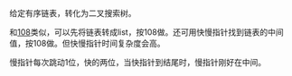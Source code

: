 给定有序链表，转化为二叉搜索树。

和[108](../0108)类似，可以先将链表转成list，按108做。还可用快慢指针找到链表的中间值，按108做。但快慢指针时间复杂度会高。

慢指针每次跳动1位，快的两位，当快指针到结尾时，慢指针刚好在中间。